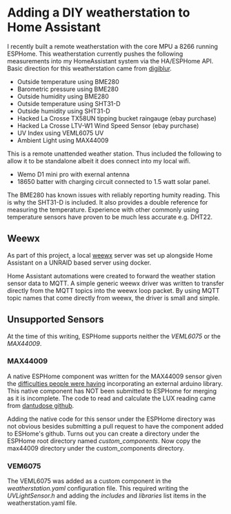 # Adding a DIY weatherstation to Home Assistant

I recently built a remote weatherstation with the core MPU a 8266
running ESPHome. This weatherstation currently pushes the following
measurements into my HomeAssistant system via the HA/ESPHome API.
Basic direction for this weatherstation came from [digiblur](https://www.youtube.com/watch?v=VUqOIPVbeF0).

* Outside temperature using BME280 
* Barometric pressure using BME280
* Outside humidity using BME280
* Outside temperature using SHT31-D
* Outside humidity using SHT31-D
* Hacked La Crosse TX58UN tipping bucket raingauge (ebay purchase)
* Hacked La Crosse LTV-W1 Wind Speed Sensor (ebay purchase)
* UV Index using VEML6075 UV
* Ambient Light using  MAX44009

This is a remote unattended weather station. Thus included the following
to allow it to be standalone albeit it does connect into my local wifi.

* Wemo D1 mini pro with exernal antenna
* 18650 batter with charging circuit connected to 1.5 watt solar panel.

The BME280 has known issues with reliably reporting humity reading. This
is why the SHT31-D is included. It also provides a double reference for
measuring the temperature. Experience with other commonly using temperature
sensors have proven to be much less accurate e.g. DHT22.

## Weewx

As part of this project, a local [weewx](http://weewx.com/) server was
set up alongside Home Assistant on a UNRAID based server using docker.

Home Assistant automations were created to forward the weather station
sensor data to MQTT. A simple generic weewx driver was written to 
transfer directly from the MQTT topics into the weewx loop packet.
By using MQTT topic names that come directly from weewx, the driver
is small and simple.

## Unsupported Sensors

At the time of this writing, ESPHome supports neither the *VEML6075* or the *MAX44009*.

### MAX44009
A native ESPHome component was written for the MAX44009 sensor given the [difficulties
people were having](https://github.com/esphome/feature-requests/issues/29) incorporating an external arduino library. This native component has NOT been submitted to ESPHome for merging as it is
incomplete. The code to read and calculate the LUX reading came from [dantudose github](https://github.com/dantudose/MAX44009).

Adding the native code for this sensor under the ESPHome directory was not obvious besides submitting
a pull request to have the component added to ESHome's github. Turns out you can create a directory
under the ESPHome root directory named *custom_components*. Now copy the max44009 directory under
the custom_components directory.


### VEM6075
The VEML6075 was added as a custom component in the *weatherstation.yaml* 
configuration file. This required writing the *UVLightSensor.h* and adding the *includes* and *libraries*
list items in the weatherstation.yaml file.
